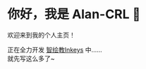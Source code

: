 # 你好，我是 Alan-CRL 👋

欢迎来到我的个人主页！  

正在全力开发 [智绘教Inkeys](https://github.com/Alan-CRL/Inkeys) 中……  
就先写这么多了~  
